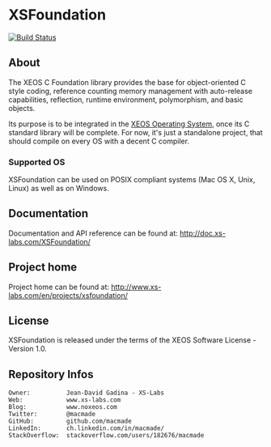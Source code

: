 XSFoundation
============

[![Build Status](https://travis-ci.org/macmade/XSFoundation.svg?branch=master)](https://travis-ci.org/macmade/XSFoundation)

About
-----

The XEOS C Foundation library provides the base for object-oriented C style coding, reference counting memory management with auto-release capabilities, reflection, runtime environment, polymorphism, and basic objects.

Its purpose is to be integrated in the [XEOS Operating System](http://www.xs-labs.com/en/projects/xeos/), once its C standard library will be complete.
For now, it's just a standalone project, that should compile on every OS with a decent C compiler.

### Supported OS

XSFoundation can be used on POSIX compliant systems (Mac OS X, Unix, Linux) as well as on Windows.

Documentation
-------------

Documentation and API reference can be found at: http://doc.xs-labs.com/XSFoundation/

Project home
------------

Project home can be found at: http://www.xs-labs.com/en/projects/xsfoundation/

License
-------

XSFoundation is released under the terms of the XEOS Software License - Version 1.0.

Repository Infos
----------------

    Owner:			Jean-David Gadina - XS-Labs
    Web:			www.xs-labs.com
    Blog:			www.noxeos.com
    Twitter:		@macmade
    GitHub:			github.com/macmade
    LinkedIn:		ch.linkedin.com/in/macmade/
    StackOverflow:	stackoverflow.com/users/182676/macmade

